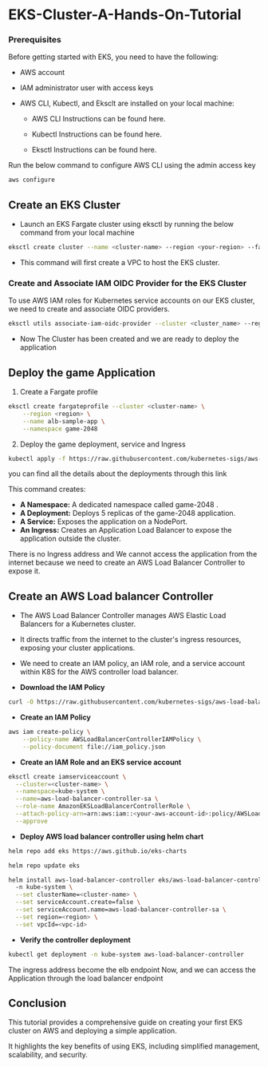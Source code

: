 # EKS-Cluster-A-Hands-On-Tutorial

### Prerequisites

Before getting started with EKS, you need to have the following:

- AWS account
- IAM administrator user with access keys
- AWS CLI, Kubectl, and Eksclt are installed on your local machine:
  
  - AWS CLI Instructions can be found here.

  - Kubectl Instructions can be found here.

  - Eksctl Instructions can be found here.

Run the below command to configure AWS CLI using the admin access key

```sh
aws configure
```

## Create an EKS Cluster

- Launch an EKS Fargate cluster using eksctl by running the below command from your local machine

```sh
eksctl create cluster --name <cluster-name> --region <your-region> --fargate
```

  - This command will first create a VPC to host the EKS cluster.


### Create and  Associate IAM OIDC Provider for the EKS Cluster

To use AWS IAM roles for Kubernetes service accounts on our EKS cluster, we need to create and associate OIDC providers.

```sh
eksctl utils associate-iam-oidc-provider --cluster <cluster_name> --region <your-region> --approve
```

- Now The Cluster has been created and we are ready to deploy the application

## Deploy the game Application

1. Create a Fargate profile 

```sh
eksctl create fargateprofile --cluster <cluster-name> \
    --region <region> \
    --name alb-sample-app \
    --namespace game-2048
```

2. Deploy the game deployment, service and Ingress

```sh
kubectl apply -f https://raw.githubusercontent.com/kubernetes-sigs/aws-load-balancer-controller/v2.5.4/docs/examples/2048/2048_full.yaml
```

you can find all the details about the deployments through this link

This command creates:

- **A Namespace:** A dedicated namespace called game-2048 .
- **A Deployment:** Deploys 5 replicas of the game-2048 application.
- **A Service:** Exposes the application on a NodePort.
- **An Ingress:** Creates an Application Load Balancer to expose the application outside the cluster.

There is no Ingress address and We cannot access the application from the internet because we need to create an AWS Load Balancer Controller to expose it.


## Create an AWS Load balancer Controller
- The AWS Load Balancer Controller manages AWS Elastic Load Balancers for a Kubernetes cluster. 
- It directs traffic from the internet to the cluster's ingress resources, exposing your cluster applications.

- We need to create an IAM policy, an IAM role, and a service account within K8S for the AWS controller load balancer.
- **Download the IAM Policy**

```sh
curl -O https://raw.githubusercontent.com/kubernetes-sigs/aws-load-balancer-controller/v2.5.4/docs/install/iam_policy.json
```

- **Create an IAM Policy**

```sh
aws iam create-policy \
    --policy-name AWSLoadBalancerControllerIAMPolicy \
    --policy-document file://iam_policy.json
```

- **Create an IAM Role and an EKS service account**

```sh
eksctl create iamserviceaccount \
  --cluster=<cluster-name> \
  --namespace=kube-system \
  --name=aws-load-balancer-controller-sa \
  --role-name AmazonEKSLoadBalancerControllerRole \
  --attach-policy-arn=arn:aws:iam::<your-aws-account-id>:policy/AWSLoadBalancerControllerIAMPolicy \
  --approve
```

- **Deploy AWS load balancer controller using helm chart**

```sh
helm repo add eks https://aws.github.io/eks-charts
```

```sh
helm repo update eks
```

```sh
helm install aws-load-balancer-controller eks/aws-load-balancer-controller \            
  -n kube-system \
  --set clusterName=<cluster-name> \
  --set serviceAccount.create=false \
  --set serviceAccount.name=aws-load-balancer-controller-sa \
  --set region=<region> \
  --set vpcId=<vpc-id>
```

- **Verify the controller deployment**

```sh
kubectl get deployment -n kube-system aws-load-balancer-controller
```

The ingress address become the elb endpoint Now, and we can access the Application through the load balancer endpoint 

## Conclusion

This tutorial provides a comprehensive guide on creating your first EKS cluster on AWS and deploying a simple application. 

It highlights the key benefits of using EKS, including simplified management, scalability, and security.
